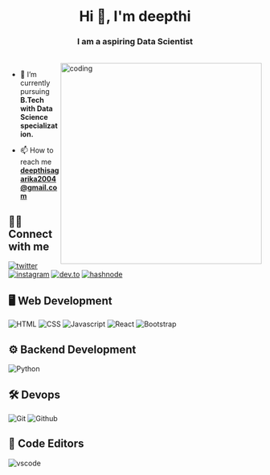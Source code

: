 <h1 align="center">Hi 👋, I'm deepthi</h1>
<h3 align="center">I am a aspiring Data Scientist</h3>
<br>
<img align="right" alt="coding" width="400" src="https://media.giphy.com/media/L1R1tvI9svkIWwpVYr/giphy.gif">



- 🌱 I’m currently pursuing  **B.Tech with Data Science specialization.**

- 📫 How to reach me **deepthisagarika2004@gmail.com**


## 👨‍💻 Connect with me 

[![twitter](https://img.shields.io/badge/twitter-1DA1F2?style=for-the-badge&logo=twitter&logoColor=white)](https://twitter.com/)
[![instagram](https://img.shields.io/badge/Instagram-E4405F?style=for-the-badge&logo=instagram&logoColor=white)](https://instagram.com/)
[![dev.to](https://img.shields.io/badge/dev.to-0A0A0A?style=for-the-badge&logo=devdotto&logoColor=white)](https://dev.to/)
[![hashnode](https://img.shields.io/badge/Hashnode-2962FF?style=for-the-badge&logo=hashnode&logoColor=white)](https://hashnode.com/@)

## 🖥 Web Development

![HTML](https://img.shields.io/badge/HTML5-E34F26?style=for-the-badge&logo=html5&logoColor=white)
![CSS](https://img.shields.io/badge/CSS3-1572B6?style=for-the-badge&logo=css3&logoColor=white)
![Javascript](https://img.shields.io/badge/JavaScript-323330?style=for-the-badge&logo=javascript&logoColor=F7DF1E)
![React](https://img.shields.io/badge/React-20232A?style=for-the-badge&logo=react&logoColor=61DAFB)
![Bootstrap](https://img.shields.io/badge/Bootstrap-563D7C?style=for-the-badge&logo=bootstrap&logoColor=white)

## ⚙ Backend Development 


![Python](https://img.shields.io/badge/Python-FFD43B?style=for-the-badge&logo=python&logoColor=blue)

## 🛠 Devops

![Git](https://img.shields.io/badge/GIT-E44C30?style=for-the-badge&logo=git&logoColor=white)
![Github](https://img.shields.io/badge/GitHub-100000?style=for-the-badge&logo=github&logoColor=white)


## 📄 Code Editors
![vscode](https://img.shields.io/badge/Visual_Studio_Code-0078D4?style=for-the-badge&logo=visual%20studio%20code&logoColor=white)
